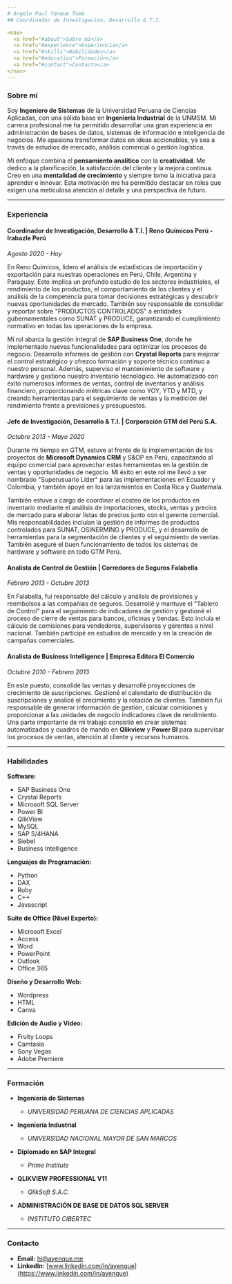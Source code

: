 ```yaml
---
# Angelo Paul Yenque Tume
## Coordinador de Investigación, Desarrollo & T.I.

<nav>
  <a href="#about">Sobre mí</a>
  <a href="#experience">Experiencia</a>
  <a href="#skills">Habilidades</a>
  <a href="#education">Formación</a>
  <a href="#contact">Contacto</a>
</nav>
---
```


### <a id="about">Sobre mí</a>

Soy **Ingeniero de Sistemas** de la Universidad Peruana de Ciencias Aplicadas, con una sólida base en **Ingeniería Industrial** de la UNMSM. Mi carrera profesional me ha permitido desarrollar una gran experiencia en administración de bases de datos, sistemas de información e inteligencia de negocios. Me apasiona transformar datos en ideas accionables, ya sea a través de estudios de mercado, análisis comercial o gestión logística.

Mi enfoque combina el **pensamiento analítico** con la **creatividad**. Me dedico a la planificación, la satisfacción del cliente y la mejora continua. Creo en una **mentalidad de crecimiento** y siempre tomo la iniciativa para aprender e innovar. Esta motivación me ha permitido destacar en roles que exigen una meticulosa atención al detalle y una perspectiva de futuro.

---

### <a id="experience">Experiencia</a>

#### **Coordinador de Investigación, Desarrollo & T.I. | Reno Químicos Perú - Irabazle Perú**
*Agosto 2020 - Hoy*

En Reno Químicos, lidero el análisis de estadísticas de importación y exportación para nuestras operaciones en Perú, Chile, Argentina y Paraguay. Esto implica un profundo estudio de los sectores industriales, el rendimiento de los productos, el comportamiento de los clientes y el análisis de la competencia para tomar decisiones estratégicas y descubrir nuevas oportunidades de mercado. También soy responsable de consolidar y reportar sobre "PRODUCTOS CONTROLADOS" a entidades gubernamentales como SUNAT y PRODUCE, garantizando el cumplimiento normativo en todas las operaciones de la empresa.

Mi rol abarca la gestión integral de **SAP Business One**, donde he implementado nuevas funcionalidades para optimizar los procesos de negocio. Desarrollo informes de gestión con **Crystal Reports** para mejorar el control estratégico y ofrezco formación y soporte técnico continuo a nuestro personal. Además, superviso el mantenimiento de software y hardware y gestiono nuestro inventario tecnológico. He automatizado con éxito numerosos informes de ventas, control de inventarios y análisis financiero, proporcionando métricas clave como YOY, YTD y MTD, y creando herramientas para el seguimiento de ventas y la medición del rendimiento frente a previsiones y presupuestos.

#### **Jefe de Investigación, Desarrollo & T.I. | Corporación GTM del Perú S.A.**
*Octubre 2013 - Mayo 2020*

Durante mi tiempo en GTM, estuve al frente de la implementación de los proyectos de **Microsoft Dynamics CRM** y S&OP en Perú, capacitando al equipo comercial para aprovechar estas herramientas en la gestión de ventas y oportunidades de negocio. Mi éxito en este rol me llevó a ser nombrado "Superusuario Líder" para las implementaciones en Ecuador y Colombia, y también apoyé en los lanzamientos en Costa Rica y Guatemala.

También estuve a cargo de coordinar el costeo de los productos en inventario mediante el análisis de importaciones, stocks, ventas y precios de mercado para elaborar listas de precios junto con el gerente comercial. Mis responsabilidades incluían la gestión de informes de productos controlados para SUNAT, OSINERMING y PRODUCE, y el desarrollo de herramientas para la segmentación de clientes y el seguimiento de ventas. También aseguré el buen funcionamiento de todos los sistemas de hardware y software en todo GTM Perú.

#### **Analista de Control de Gestión | Corredores de Seguros Falabella**
*Febrero 2013 - Octubre 2013*

En Falabella, fui responsable del cálculo y análisis de provisiones y reembolsos a las compañías de seguros. Desarrollé y mantuve el "Tablero de Control" para el seguimiento de indicadores de gestión y gestioné el proceso de cierre de ventas para bancos, oficinas y tiendas. Esto incluía el cálculo de comisiones para vendedores, supervisores y gerentes a nivel nacional. También participé en estudios de mercado y en la creación de campañas comerciales.

#### **Analista de Business Intelligence | Empresa Editora El Comercio**
*Octubre 2010 - Febrero 2013*

En este puesto, consolidé las ventas y desarrollé proyecciones de crecimiento de suscripciones. Gestioné el calendario de distribución de suscripciones y analicé el crecimiento y la rotación de clientes. También fui responsable de generar información de gestión, calcular comisiones y proporcionar a las unidades de negocio indicadores clave de rendimiento. Una parte importante de mi trabajo consistió en crear sistemas automatizados y cuadros de mando en **Qlikview** y **Power BI** para supervisar los procesos de ventas, atención al cliente y recursos humanos.

---

### <a id="skills">Habilidades</a>

**Software:**
* SAP Business One
* Crystal Reports
* Microsoft SQL Server
* Power BI
* QlikView
* MySQL
* SAP S/4HANA
* Siebel
* Business Intelligence

**Lenguajes de Programación:**
* Python
* DAX
* Ruby
* C++
* Javascript

**Suite de Office (Nivel Experto):**
* Microsoft Excel
* Access
* Word
* PowerPoint
* Outlook
* Office 365

**Diseño y Desarrollo Web:**
* Wordpress
* HTML
* Canva

**Edición de Audio y Vídeo:**
* Fruity Loops
* Camtasia
* Sony Vegas
* Adobe Premiere

---

### <a id="education">Formación</a>

* **Ingeniería de Sistemas**
    * *UNIVERSIDAD PERUANA DE CIENCIAS APLICADAS*

* **Ingeniería Industrial**
    * *UNIVERSIDAD NACIONAL MAYOR DE SAN MARCOS*

* **Diplomado en SAP Integral**
    * *Prime Institute*

* **QLIKVIEW PROFESSIONAL V11**
    * *QlikSoft S.A.C.*

* **ADMINISTRACIÓN DE BASE DE DATOS SQL SERVER**
    * *INSTITUTO CIBERTEC*

---

### <a id="contact">Contacto</a>

* **Email:** hi@ayenque.me
* **LinkedIn:** [www.linkedin.com/in/ayenque](https://www.linkedin.com/in/ayenque)